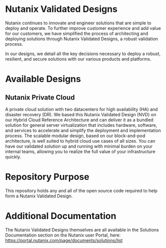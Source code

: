 # Nutanix Validated Designs

Nutanix continues to innovate and engineer solutions that are simple to deploy and operate. To further improve customer experience and add value for our customers, we have simplified the process of architecting and deploying solutions through Nutanix Validated Designs, a robust validation process.

In our designs, we detail all the key decisions necessary to deploy a robust, resilient, and secure solutions with our various products and platforms.

# Available Designs

## Nutanix Private Cloud

A private cloud solution with two datacenters for high availability (HA) and disaster recovery (DR). We based this Nutanix Validated Design (NVD) on our Hybrid Cloud Reference Architecture and can deliver it as a bundled solution for general server virtualization that includes hardware, software, and services to accelerate and simplify the deployment and implementation process. The scalable modular design, based on our block-and-pod architecture, is well suited to hybrid cloud use cases of all sizes. You can have our validated solution up and running with minimal burden on your internal teams, allowing you to realize the full value of your infrastructure quickly.

# Repository Purpose

This repository holds any and all of the open source code required to help form a Nutanix Validated Design.

# Additional Documentation

The Nutanix Validated Designs themselves are all available in the Solutions Documentation section on the Nutanix user Portal, here: https://portal.nutanix.com/page/documents/solutions/list
